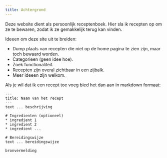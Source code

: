 ```yaml
---
title: Achtergrond
---
```

Deze website dient als persoonlijk receptenboek. Hier sla ik recepten op om ze te bewaren, zodat ik ze gemakkelijk terug kan vinden.

Ideeen om deze site uit te breiden:

* Dump plaats van recepten die niet op de home pagina te zien zijn, maar toch bewaard worden.
* Categorieen (geen idee hoe).
* Zoek functionaliteit.
* Recepten zijn overal zichtbaar in een zijbalk.
* Meer ideeen zijn welkom.

Als je wil dat ik een recept toe voeg bied het dan aan in markdown formaat:

    ---
    title: Naam van het recept
    ---
    text ... beschrijving

    # Ingredienten (optioneel)
    * ingredient 1
    * ingredient 2
    * ingredient ...

    # Bereidingswijze
    text ... bereidingswijze

    bronvermelding
